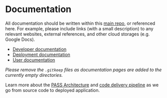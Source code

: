 # Documentation

All documentation should be written within this [main repo](https://github.com/eclipse-pass/main),
or referenced here.  For example, please include links (with a small description) to
any relevant websites, external references, and other cloud storages (e.g. Google Docs).

* [Developer documentation](/docs/development.md)
* [Deployment documentation](/docs/deployment.md)
* [User documentation](/docs/user.md)

*Please remove the `.gitkeep` files as documentation pages are added to the currently empty directories.*

Learn more about the [PASS Architecture](/docs/architecture.md) and [code delivery pipeline](/docs/deploy/pipeline.md) as we go from
source code to deployed application.
